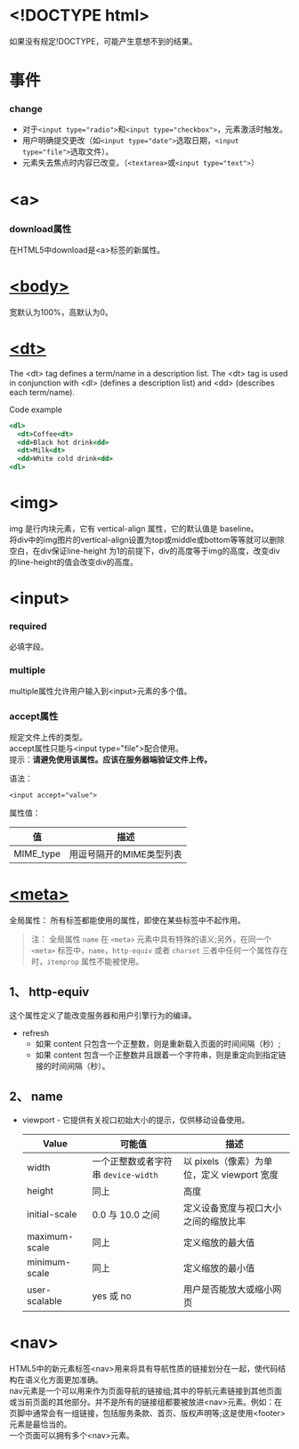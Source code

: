 # \<!DOCTYPE html>
如果没有规定!DOCTYPE，可能产生意想不到的结果。  

# 事件
### change
* 对于`<input type="radio">`和`<input type="checkbox">`，元素激活时触发。  
* 用户明确提交更改（如`<input type="date">`选取日期，`<input type="file">`选取文件）。  
* 元素失去焦点时内容已改变。（`<textarea>`或`<input type="text">`）

# \<a>
### download属性
在HTML5中download是\<a>标签的新属性。  

# [\<body>](https://blog.csdn.net/javaloveiphone/article/details/51098972)
宽默认为100%，高默认为0。  

# [\<dt>](https://www.runoob.com/tags/tag-dt.html)
The \<dt> tag defines a term/name in a description list. The \<dt> tag is used in conjunction with \<dl> (defines a description list) and \<dd> (describes each term/name).  

Code example
```htm
<dl>
  <dt>Coffee<dt>
  <dd>Black hot drink<dd>
  <dt>Milk<dt>
  <dd>White cold drink<dd>
<dl>
```

# \<img>
img 是行内块元素，它有 vertical-align 属性，它的默认值是 baseline。  
将div中的img图片的vertical-align设置为top或middle或bottom等等就可以删除空白，在div保证line-height 为1的前提下，div的高度等于img的高度，改变div 的line-height的值会改变div的高度。  

# \<input>
### required
必填字段。  

### multiple
multiple属性允许用户输入到\<input>元素的多个值。  

### accept属性
规定文件上传的类型。  
accept属性只能与\<input type="file">配合使用。  
提示：**请避免使用该属性。应该在服务器端验证文件上传。**  

语法：  
```
<input accept="value">
```
属性值：  

| 值 | 描述 |
| --- | --- |
| MIME_type | 用逗号隔开的MIME类型列表 |

# [\<meta>](https://developer.mozilla.org/zh-CN/docs/Web/HTML/Element/meta)
全局属性： 所有标签都能使用的属性，即使在某些标签中不起作用。  

>注： 全局属性 `name` 在 `<meta>` 元素中具有特殊的语义;另外，在同一个 `<meta>` 标签中，`name`，`http-equiv` 或者 `charset` 三者中任何一个属性存在时，`itemprop` 属性不能被使用。  

## 1、 http-equiv
这个属性定义了能改变服务器和用户引擎行为的编译。  
* refresh
  * 如果 content 只包含一个正整数，则是重新载入页面的时间间隔（秒）;
  * 如果 content 包含一个正整数并且跟着一个字符串，则是重定向到指定链接的时间间隔（秒）。
  
## 2、 name
* viewport - 它提供有关视口初始大小的提示，仅供移动设备使用。

  | Value | 可能值 | 描述 |
  | --- | --- | --- |
  | width | 一个正整数或者字符串 `device-width` | 以 pixels（像素）为单位，定义 viewport 宽度 |
  | height | 同上 | 高度 |
  | initial-scale | 0.0 与 10.0 之间 | 定义设备宽度与视口大小之间的缩放比率 |
  | maximum-scale | 同上 | 定义缩放的最大值 |
  | minimum-scale | 同上 | 定义缩放的最小值 |
  | user-scalable | yes 或 no | 用户是否能放大或缩小网页 |
  
  
# \<nav>
HTML5中的新元素标签\<nav>用来将具有导航性质的链接划分在一起，使代码结构在语义化方面更加准确。  
nav元素是一个可以用来作为页面导航的链接组;其中的导航元素链接到其他页面或当前页面的其他部分。并不是所有的链接组都要被放进\<nav>元素。例如：在页脚中通常会有一组链接，包括服务条款、首页、版权声明等;这是使用\<footer>元素是最恰当的。  
一个页面可以拥有多个\<nav>元素。  

